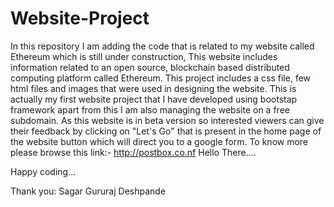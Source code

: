 # Website-Project
In this repository I am adding the code that is related to my website called Ethereum which is still under construction,
This website includes information related to an open source, blockchain based distributed computing platform called Ethereum.
This project includes a css file, few html files and images that were used in designing the website.
This is actually my first website project that I have developed using bootstap framework apart from this I am also managing the website on a free subdomain.
As this website is in beta version so interested viewers can give their feedback by clicking on "Let's Go" that is present in the home page of the website button which will direct you to a google form.
To know more please browse this link:- http://postbox.co.nf
Hello There....

Happy coding...

Thank you: 
Sagar Gururaj Deshpande
